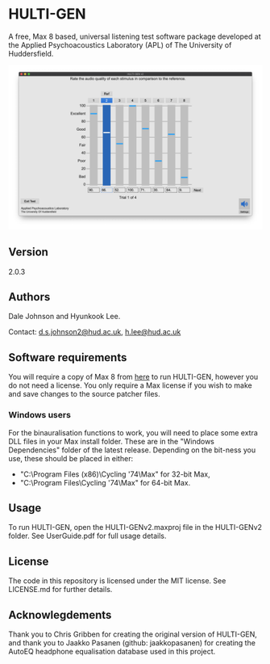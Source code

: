# HULTI-GEN
A free, Max 8 based, universal listening test software package developed at the Applied Psychoacoustics Laboratory (APL) of The University of Huddersfield.

![HULTI-GENv2](HULTI-GENv2.jpg)

## Version
2.0.3

## Authors
Dale Johnson and Hyunkook Lee.

Contact: d.s.johnson2@hud.ac.uk, h.lee@hud.ac.uk

## Software requirements
You will require a copy of Max 8 from [here](https://cycling74.com/downloads) to run HULTI-GEN, however you do not need a license.
You only require a Max license if you wish to make and save changes to the source patcher files.

### Windows users
For the binauralisation functions to work, you will need to place some extra DLL files in your Max install folder. These are in the "Windows Dependencies" folder of the latest release. Depending on the bit-ness you use, these should be placed in either:

- "C:\Program Files (x86)\Cycling '74\Max" for 32-bit Max, 
- "C:\Program Files\Cycling '74\Max" for 64-bit Max.

## Usage
To run HULTI-GEN, open the HULTI-GENv2.maxproj file in the HULTI-GENv2 folder. See UserGuide.pdf for full usage details.

## License
The code in this repository is licensed under the MIT license. See LICENSE.md for further details.

## Acknowlegdements
Thank you to Chris Gribben for creating the original version of HULTI-GEN, and thank you to Jaakko Pasanen (github: jaakkopasanen) for creating the AutoEQ headphone equalisation database used in this project.
